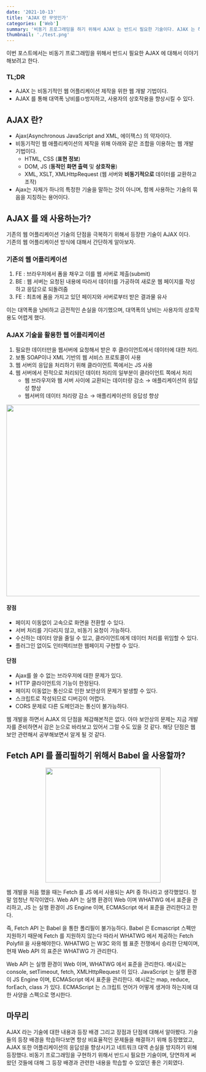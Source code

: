 ```yaml
---
date: '2021-10-13'
title: 'AJAX 란 무엇인가'
categories: ['Web']
summary: '비동기 프로그래밍을 하기 위해서 AJAX 는 반드시 필요한 기술이다. AJAX 는 하나의 특정한 기술을 말하는 것이 아니라, 함께 사용하는 기술의 묶음을 지징하는 것이다. 비동기적인 웹 어플리케이션의 제작을 위해서는 HTML, CSS, DOM, XMLHttpRequest 등이 필요하다.'
thumbnail: './test.png'
---
```


이번 포스트에서는 비동기 프로그래밍을 위해서 반드시 필요한 AJAX 에 대해서 이야기해보려고 한다.

### TL;DR

- AJAX 는 비동기적인 웹 어플리케이션 제작을 위한 웹 개발 기법이다.
- AJAX 를 통해 대역폭 낭비를ㅁ방지하고, 사용자의 상호작용을 향상시킬 수 있다.

## AJAX 란?

- Ajax(Asynchronous JavaScript and XML, 에이잭스) 의 약자이다.
- 비동기적인 웹 애플리케이션의 제작을 위해 아래와 같은 조합을 이용하는 웹 개발 기법이다.
  - HTML, CSS (**표현 정보**)
  - DOM, JS (**동적인 화면 출력** 및 **상호작용**)
  - XML, XSLT, XMLHttpRequest (웹 서버와 **비동기적으로** 데이터를 교환하고 조작)
- Ajax는 자체가 하나의 특정한 기술을 말하는 것이 아니며, 함께 사용하는 기술의 묶음을 지칭하는 용어이다.

## AJAX 를 왜 사용하는가?

기존의 웹 어플리케이션 기술의 단점을 극복하기 위해서 등장한 기술이 AJAX 이다. <br/>
기존의 웹 어플리케이션 방식에 대해서 간단하게 알아보자.

### 기존의 웹 어플리케이션

1. FE : 브라우저에서 폼을 채우고 이를 웹 서버로 제출(submit)
2. BE : 웹 서버는 요청된 내용에 따라서 데이터를 가공하여 새로운 웹 페이지를 작성하고 응답으로 되돌려줌
3. FE : 최초에 폼을 가지고 있던 페이지와 서버로부터 받은 결과물 유사

이는 대역폭을 낭비하고 금전적인 손실을 야기했으며, 대역폭의 낭비는 사용자의 상호작용도 어렵게 했다.

### AJAX 기술을 활용한 웹 어플리케이션

1. 필요한 데이터만을 웹서버에 요청해서 받은 후 클라이언트에서 데이터에 대한 처리.
2. 보통 SOAP이나 XML 기반의 웹 서비스 프로토콜이 사용
3. 웹 서버의 응답을 처리하기 위해 클라이언트 쪽에서는 JS 사용
4. 웹 서버에서 전적으로 처리되던 데이터 처리의 일부분이 클라이언트 쪽에서 처리
   - 웹 브라우저와 웹 서버 사이에 교환되는 데이터량 감소 → 애플리케이션의 응답성 향상
   - 웹서버의 데이터 처리량 감소 → 애플리케이션의 응답성 향상

<div align="center">
<img src="https://s3.us-west-2.amazonaws.com/secure.notion-static.com/bb91e27d-0303-4738-93bf-dfe20589b447/%E1%84%89%E1%85%B3%E1%84%8F%E1%85%B3%E1%84%85%E1%85%B5%E1%86%AB%E1%84%89%E1%85%A3%E1%86%BA_2021-09-28_14.40.50.png?X-Amz-Algorithm=AWS4-HMAC-SHA256&X-Amz-Credential=AKIAT73L2G45O3KS52Y5%2F20211107%2Fus-west-2%2Fs3%2Faws4_request&X-Amz-Date=20211107T154115Z&X-Amz-Expires=86400&X-Amz-Signature=02f09c124aa26530e966edd4ac4952044c34880e0bad745deb9ecc86284ed922&X-Amz-SignedHeaders=host&response-content-disposition=filename%20%3D%22%25E1%2584%2589%25E1%2585%25B3%25E1%2584%258F%25E1%2585%25B3%25E1%2584%2585%25E1%2585%25B5%25E1%2586%25AB%25E1%2584%2589%25E1%2585%25A3%25E1%2586%25BA%25202021-09-28%252014.40.50.png%22" height="500" width="600">
</div>

#### 장점

- 페이지 이동없이 고속으로 화면을 전환할 수 있다.
- 서버 처리를 기다리지 않고, 비동기 요청이 가능하다.
- 수신하는 데이터 양을 줄일 수 있고, 클라이언트에게 데이터 처리를 위임할 수 있다.
- 플러그인 없이도 인터렉티브한 웹페이지 구현할 수 있다.

#### 단점

- Ajax를 쓸 수 없는 브라우저에 대한 문제가 있다.
- HTTP 클라이언트의 기능이 한정된다.
- 페이지 이동없는 통신으로 인한 보안상의 문제가 발생할 수 있다.
- 스크립트로 작성되므로 디버깅이 어렵다.
- CORS 문제로 다른 도메인과는 통신이 불가능하다.

웹 개발을 하면서 AJAX 의 단점을 체감해본적은 없다. 아마 보안상의 문제는 지금 개발자를 준비하면서 감은 눈으로 바라보고 있어서 그럴 수도 있을 것 같다. 해당 단점은 웹 보안 관련해서 공부해보면서 알게 될 것 같다.

## Fetch API 를 폴리필하기 위해서 Babel 을 사용할까?

<div align="center">
<img src="https://s3.us-west-2.amazonaws.com/secure.notion-static.com/20260b3d-1442-407f-878f-c10a082ed06a/24.png?X-Amz-Algorithm=AWS4-HMAC-SHA256&X-Amz-Credential=AKIAT73L2G45O3KS52Y5%2F20211107%2Fus-west-2%2Fs3%2Faws4_request&X-Amz-Date=20211107T160005Z&X-Amz-Expires=86400&X-Amz-Signature=c9369edbb328002ded84d6ee755f1c9908626e98ff4f01f3f3c29926e4c65cec&X-Amz-SignedHeaders=host&response-content-disposition=filename%20%3D%2224.png%22" width="300">
</div>

웹 개발을 처음 했을 때는 Fetch 를 JS 에서 사용되는 API 중 하나라고 생각했었다. 정말 엄청난 착각이였다. Web API 는 실행 환경이 Web 이며 WHATWG 에서 표준을 관리하고, JS 는 실행 환경이 JS Engine 이며, ECMAScript 에서 표준을 관리한다고 한다.

즉, Fetch API 는 Babel 을 통한 폴리필이 불가능하다. Babel 은 Ecmascript 스펙만 지원하기 때문에 Fetch 를 지원하지 않는다 따라서 WHATWG 에서 제공하는 Fetch Polyfill 을 사용해야한다. WHATWG 는 W3C 와의 웹 표준 전쟁에서 승리한 단체이며, 현재 Web API 의 표준은 WHATWG 가 관리한다.

Web API 는 실행 환경이 Web 이며, WHATWG 에서 표준을 관리한다. 예시로는 console, setTimeout, fetch, XMLHttpRequest 이 있다. JavaScript 는 실행 환경이 JS Engine 이며, ECMAScript 에서 표준을 관리한다. 예시로는 map, reduce, forEach, class 가 있다. ECMAScript 는 스크립트 언어가 어떻게 생겨야 하는지에 대한 사양을 스펙으로 명시한다.

## 마무리

AJAX 라는 기술에 대한 내용과 등장 배경 그리고 장점과 단점에 대해서 알아봤다. 기술들의 등장 배경을 학습하다보면 항상 비효율적인 문제들을 해결하기 위해 등장했었고, AJAX 또한 어플리케이션의 응답성을 향상시키고 네트워크 대역 손실을 방지하기 위해 등장했다. 비동기 프로그래밍을 구현하기 위해서 반드시 필요한 기술이며, 당연하게 써왔던 것들에 대해 그 등장 배경과 관련한 내용을 학습할 수 있었던 좋은 기회였다.
